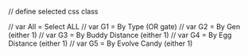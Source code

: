 // define selected css class

// var All = Select ALL
// var G1  = By Type (OR gate)
// var G2  = By Gen (either 1)
// var G3  = By Buddy Distance (either 1)
// var G4  = By Egg Distance (either 1)
// var G5  = By Evolve Candy (either 1)
